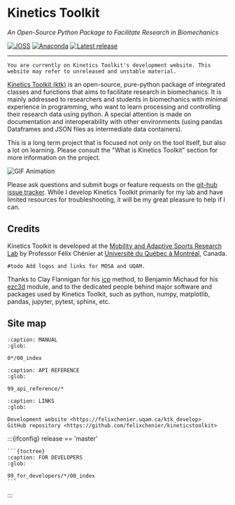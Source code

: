 # Kinetics Toolkit

*An Open-Source Python Package to Facilitate Research in Biomechanics*

[![JOSS](https://joss.theoj.org/papers/10.21105/joss.03714/status.svg)](https://doi.org/10.21105/joss.03714)
[![Anaconda](https://anaconda.org/conda-forge/kineticstoolkit/badges/version.svg)](https://anaconda.org/conda-forge/kineticstoolkit)
[![Latest release](https://anaconda.org/conda-forge/kineticstoolkit/badges/latest_release_date.svg)](https://anaconda.org/conda-forge/kineticstoolkit)

---

```{admonition} dev note
You are currently on Kinetics Toolkit's development website. This website may refer to unreleased and unstable material.
```

[Kinetics Toolkit (ktk)](https://kineticstoolkit.uqam.ca) is an open-source, pure-python package of integrated classes and functions that aims to facilitate research in biomechanics. It is mainly addressed to researchers and students in biomechanics with minimal experience in programming, who want to learn processing and controlling their research data using python. A special attention is made on documentation and interoperability with other environments (using pandas Dataframes and JSON files as intermediate data containers).

This is a long term project that is focused not only on the tool itself, but also a lot on learning. Please consult the "What is Kinetics Toolkit" section for more information on the project.

![GIF Animation](https://felixchenier.uqam.ca/wp-content/uploads/2020/05/Sample_ktk.Player_Wheelchair.gif)

Please ask questions and submit bugs or feature requests on the [git-hub issue tracker](https://github.com/felixchenier/kineticstoolkit/issues). While I develop Kinetics Toolkit primarily for my lab and have limited resources for troubleshooting, it will be my great pleasure to help if I can.

## Credits

Kinetics Toolkit is developed at the [Mobility and Adaptive Sports Research Lab](https://felixchenier.uqam.ca) by Professor Félix Chénier at [Université du Québec à Montréal](https://uqam.ca), Canada.

```{admonition} dev note
#todo Add logos and links for MOSA and UQAM.
```

Thanks to Clay Flannigan for his [icp](https://github.com/ClayFlannigan/icp) method, to Benjamin Michaud for his [ezc3d](https://github.com/pyomeca/ezc3d) module, and to the dedicated people behind major software and packages used by Kinetics Toolkit, such as python, numpy, matplotlib, pandas, jupyter, pytest, sphinx, etc.

## Site map

```{toctree}
:caption: MANUAL
:glob:

0*/00_index
```

```{toctree}
:caption: API REFERENCE
:glob:

99_api_reference/*
```

```{toctree}
:caption: LINKS
:glob:

Development website <https://felixchenier.uqam.ca/ktk_develop>
GitHub repository <https://github.com/felixchenier/kineticstoolkit>
```

:::{ifconfig} release == 'master'

    ```{toctree}
    :caption: FOR DEVELOPERS
    :glob:

    99_for_developers/*/00_index
    ```

:::
